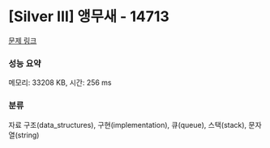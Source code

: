 # [Silver III] 앵무새 - 14713 

[문제 링크](https://www.acmicpc.net/problem/14713) 

### 성능 요약

메모리: 33208 KB, 시간: 256 ms

### 분류

자료 구조(data_structures), 구현(implementation), 큐(queue), 스택(stack), 문자열(string)

